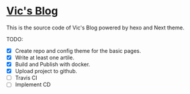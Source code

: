 # [Vic's Blog](https://blog.vic.ren)

This is the source code of Vic's Blog powered by hexo and Next theme.

TODO:
- [x] Create repo and config theme for the basic pages.
- [x] Write at least one artile.
- [x] Build and Publish with docker.
- [x] Upload project to github.
- [ ] Travis CI
- [ ] Implement CD